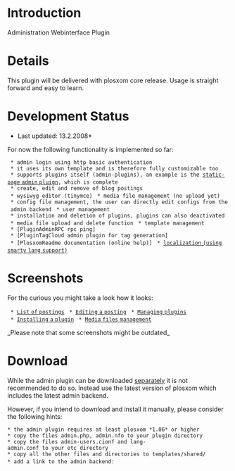 Introduction
============

Administration Webinterface Plugin

Details
=======

This plugin will be delivered with plosxom core release. Usage is straight forward and easy to learn.

Development Status
==================

-   Last updated: 13.2.2008\*

For now the following functionality is implemented so far:

` * admin login using http basic authentication`
` * it uses its own template and is therefore fully customizable too`
` * supports plugins itself (admin-plugins), an example is the `[`static-page` `admin` `pluign`](http://plosxom.googlecode.com/svn/plugins/page/plugin_admin_page.php)`, which is complete`
` * create, edit and remove of blog postings`
` * wysiwyg editor (tinymce)`
` * media file management (no upload yet)`
` * config file management, the user can directly edit configs from the admin backend`
` * user management`
` * installation and deletion of plugins, plugins can also deactivated`
` * media file upload and delete function`
` * template management`
` * [PluginAdminRPC rpc ping]`
` * [PluginTagCloud admin plugin for tag generation]`
` * [PlosxomReadme documentation (online help)]`
` * `[`localization` `(using` `smarty` `lang` `support)`](http://code.google.com/p/plosxom/source/browse/plugins/admin/lang-admin.conf)

Screenshots
===========

For the curious you might take a look how it looks:

` * `[`List` `of` `postings`](http://www.23hq.com/PaliDhar/photo/2364042/original)
` * `[`Editing` `a` `posting`](http://www.23hq.com/PaliDhar/photo/2805302/original)
` * `[`Managing` `plugins`](http://www.23hq.com/PaliDhar/photo/2805198/original)
` * `[`Installing` `a` `plugin`](http://www.23hq.com/PaliDhar/photo/2824016/original)
` * `[`Media` `files` `management`](http://www.23hq.com/PaliDhar/photo/2828758/original)

\_Please note that some screenshots might be outdated\_

Download
========

While the admin plugin can be downloaded [separately](http://plosxom.googlecode.com/files/admin-1.00.zip) it is not recommended to do so. Instead use the latest version of plosxom which includes the latest admin backend.

However, if you intend to download and install it manually, please consider the following hints:

`* the admin plugin requires at least plosxom *1.06* or higher`
`* copy the files admin.php, admin.nfo to your plugin directory`
`* copy the files admin-users.cionf and lang-admin.conf to your etc directory`
`* copy all the other files and directories to templates/shared/`
`* add a link to the admin backend:`
`  `
